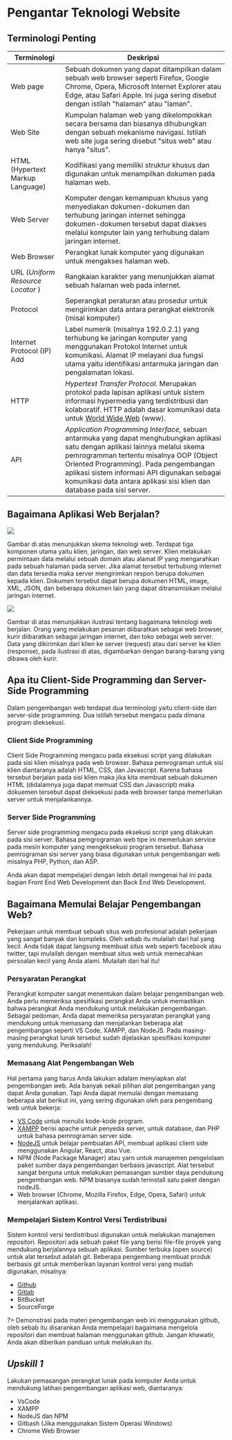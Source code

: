 # Pengantar Teknologi Website



## Terminologi Penting

| Terminologi                       | Deskripsi                                                    |
| --------------------------------- | ------------------------------------------------------------ |
| Web page                          | Sebuah dokumen yang dapat ditampilkan dalam sebuah web browser seperti Firefox, Google Chrome, Opera, Microsoft Internet Explorer atau Edge, atau Safari Apple. Ini juga sering disebut dengan istilah "halaman" atau "laman". |
| Web Site                          | Kumpulan halaman web yang dikelompokkan secara bersama dan biasanya dihubungkan dengan sebuah mekanisme navigasi. Istilah web site juga sering disebut "situs web" atau hanya "situs". |
| HTML (Hypertext Markup Language)  | Kodifikasi yang memiliki struktur khusus dan digunakan untuk menampilkan dokumen pada halaman web. |
| Web Server                        | Komputer dengan kemampuan khusus yang menyediakan dokumen-dokumen dan terhubung jaringan internet sehingga dokumen-dokumen tersebut dapat diakses melalui komputer lain yang terhubung dalam jaringan internet. |
| Web Browser                       | Perangkat lunak komputer yang digunakan untuk mengakses halaman web. |
| URL (*Uniform Resource Locator* ) | Rangkaian karakter yang menunjukkan alamat sebuah halaman web pada internet. |
| Protocol                          | Seperangkat peraturan atau prosedur untuk mengirimkan data antara perangkat elektronik (misal komputer) |
| Internet Protocol (IP) Add        | Label numerik (misalnya 192.0.2.1) yang terhubung ke jaringan komputer yang menggunakan Protokol Internet untuk komunikasi. Alamat IP melayani dua fungsi utama yaitu identifikasi antarmuka jaringan dan pengalamatan lokasi. |
| HTTP                              | *Hypertext Transfer Protocol*. Merupakan protokol pada lapisan aplikasi untuk sistem informasi hypermedia yang terdistribusi dan kolaboratif. HTTP adalah dasar komunikasi data untuk [World Wide Web](https://id.wikipedia.org/wiki/World_Wide_Web) (www). |
| API                               | *Application Programming Interface*, sebuan antarmuka yang dapat menghubungkan aplikasi satu dengan aplikasi lainnya melalui skema pemrogramman tertentu misalnya OOP (Object Oriented Programming). Pada pengembangan aplikasi sistem informasi API digunakan sebagai komunikasi data antara aplikasi sisi klien dan database pada sisi server. |

## Bagaimana Aplikasi Web Berjalan?

![](/home/farid/DOCS/belajar/tekweb/images/img_0_1.png)

Gambar di atas menunjukkan skema teknologi web. Terdapat tiga komponen utama yaitu klien, jaringan, dan web server. Klien melakukan permintaan data melalui sebuah domain atau alamat IP yang mengarahkan pada sebuah halaman pada server. Jika alamat tersebut terhubung internet dan data tersedia maka server mengirimkan respon berupa dokumen kepada klien. Dokumen tersebut dapat berupa dokumen HTML, image, XML, JSON, dan beberapa dokumen lain yang dapat ditransmisikan melalui jaringan internet.

 ![](/home/farid/DOCS/belajar/tekweb/images/img_0_2.png)



Gambar di atas menunjukkan ilustrasi tentang bagaimana teknologi web berjalan. Orang yang melakukan pesanan diibaratkan sebagai web browser, kurir diibaratkan sebagai jaringan internet, dan toko sebagai web server. Data yang dikirimkan dari klien ke server (request) atau dari server ke klien (response), pada ilustrasi di atas, digambarkan dengan barang-barang yang dibawa oleh kurir.

## Apa itu Client-Side Programming dan Server-Side Programming

Dalam pengembangan web terdapat dua terminologi yaitu client-side dan server-side programming. Dua istilah tersebut mengacu pada dimana program dieksekusi. 

### Client Side Programming

Client Side Programming mengacu pada eksekusi script yang dilakukan pada sisi klien misalnya pada web browser. Bahasa pemrograman untuk sisi klien diantaranya adalah HTML, CSS, dan Javascript. Karena bahasa tersebut berjalan pada sisi klien maka jika kita membuat sebuah dokumen HTML (didalamnya juga dapat memuat CSS dan Javascript) maka dokuemen tersebut dapat dieksekusi pada web browser tanpa memerlukan server untuk menjalankannya.

### Server Side Programming

Server side programming mengacu pada eksekusi script yang dilakukan pada sisi server. Bahasa pemgrograman web tipe ini memerlukan service pada mesin komputer yang mengeksekusi program tersebut. Bahasa pemrograman sisi server yang biasa digunakan untuk pengembangan web misalnya PHP, Python, dan ASP.

Anda akan dapat mempelajari dengan lebih detail mengenai hal ini pada bagian Front End Web Development dan Back End Web Development.



## Bagaimana Memulai Belajar Pengembangan Web?

Pekerjaan untuk membuat sebuah situs web profesional adalah pekerjaan yang sangat banyak dan kompleks. Oleh sebab itu mulailah dari hal yang kecil. Anda tidak dapat langsung membuat situs web seperti facebook atau twitter, tapi mulailah dengan membuat situs web untuk memecahkan persoalan kecil yang Anda alami. Mulailah dari hal itu!

### Persyaratan Perangkat

Perangkat komputer sangat menentukan dalam belajar pengembangan web. Anda perlu memeriksa spesifikasi perangkat Anda untuk memastikan bahwa perangkat Anda mendukung untuk melakukan pengembangan. Sebagai pedoman, Anda dapat memeriksa persyaratan perangkat yang mendukung untuk memasang dan menjalankan beberapa alat pengembangan seperti VS Code, XAMPP, dan NodeJS. Pada masing-masing perangkat lunak tersebut sudah dijelaskan spesifikasi komputer yang mendukung. Periksalah!

### Memasang Alat Pengembangan Web

Hal pertama yang harus Anda lakukan adalam menyiapkan alat pengembangan web. Ada banyak sekali pilihan alat pengembangan yang dapat Anda gunakan. Tapi Anda dapat memulai dengan memasang beberapa alat berikut ini, yang sering digunakan oleh para pengembang web untuk bekerja:

- [VS Code](https://code.visualstudio.com/download) untuk menulis kode-kode program.
- [XAMPP](https://www.apachefriends.org/download.html) berisi apache untuk penyedia server, untuk database, dan PHP untuk bahasa pemrograman server side.
- [NodeJS](https://nodejs.org/en/) untuk belajar pembuatan API, membuat aplikasi client side menggunakan Angular, React, atau Vue.
- NPM (Node Package Manager) atau yarn untuk manajemen pengelolaan paket sumber daya pengembangan berbasis javascript. Alat tersebut sangat berguna untuk melakukan pemasangan sumber daya pendukung pengembangan web. NPM biasanya sudah terinstall satu paket dengan nodeJS.
- Web browser (Chrome, Mozilla Firefox, Edge, Opera, Safari) untuk menjalankan aplikasi.

### Mempelajari Sistem Kontrol Versi Terdistribusi

Sistem kontrol versi terdistribusi digunakan untuk melakukan manajemen repositori. Repositori ada sebuah paket file yang berisi file-file proyek yang mendukung berjalannya sebuah aplikasi. Sumber terbuka (open source) untuk alat tersebut adalah git. Beberapa pengembang membuat produk berbasis git untuk memberikan layanan kontrol versi yang mudah digunakan, misalnya:

- [Github](https://github.com)
- [Gitlab](https://gitlab.com)
- BitBucket
- SourceForge

?> Demonstrasi pada materi pengembangan web ini menggunakan github, oleh sebab itu disarankan Anda mempelajari bagaimana mengelola repositori dan membuat halaman menggunakan github. Jangan khawatir, Anda akan diberikan panduan untuk melakukan itu.

## *Upskill 1*

Lakukan pemasangan perangkat lunak pada komputer Anda untuk mendukung latihan pengembangan aplikasi web, diantaranya:
- VsCode
- XAMPP
- NodeJS dan NPM
- Gitbash (Jika menggunakan Sistem Operasi Windows)
- Chrome Web Browser
